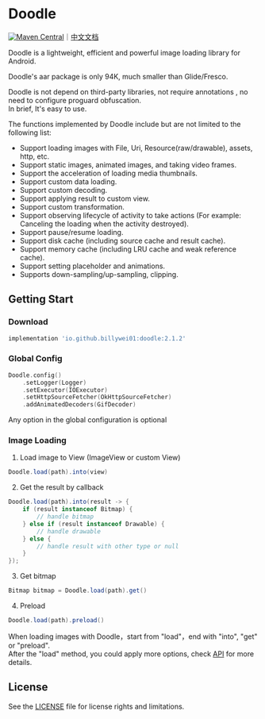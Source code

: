 # Doodle
[![Maven Central](https://img.shields.io/maven-central/v/io.github.billywei01/doodle)](https://search.maven.org/artifact/io.github.billywei01/doodle)｜[中文文档](README_CN.md)

Doodle is a lightweight, efficient and powerful image loading library for Android.

Doodle's aar package is only 94K, much smaller than Glide/Fresco.

Doodle is not depend on third-party libraries, not require annotations , no need to configure proguard obfuscation.<br>
In brief, It's easy to use.

The functions implemented by Doodle include but are not limited to the following list:

- Support loading images with File, Uri, Resource(raw/drawable), assets, http, etc.
- Support static images, animated images, and taking video frames.
- Support the acceleration of loading media thumbnails.
- Support custom data loading.
- Support custom decoding.
- Support applying result to custom view.
- Support custom transformation.
- Support observing lifecycle of activity to take actions (For example: Canceling the loading when the activity destroyed).
- Support pause/resume loading.
- Support disk cache (including source cache and result cache).
- Support memory cache (including LRU cache and weak reference cache).
- Support setting placeholder and animations.
- Supports down-sampling/up-sampling, clipping.


## Getting Start

### Download
```gradle
implementation 'io.github.billywei01:doodle:2.1.2'
```

### Global Config
```kotlin
Doodle.config()
    .setLogger(Logger)
    .setExecutor(IOExecutor)
    .setHttpSourceFetcher(OkHttpSourceFetcher)
    .addAnimatedDecoders(GifDecoder)
```

Any option in the global configuration is optional

### Image Loading

1. Load image to View (ImageView or custom View)

```java
Doodle.load(path).into(view)
```

2. Get the result by callback

```java
Doodle.load(path).into(result -> {
    if (result instanceof Bitmap) {
        // handle bitmap
    } else if (result instanceof Drawable) {
        // handle drawable
    } else { 
        // handle result with other type or null
    }
});
```

3. Get bitmap

```java
Bitmap bitmap = Doodle.load(path).get()
```

4. Preload

```java
Doodle.load(path).preload()
```

When loading images with Doodle，start from "load"，end with "into", "get" or "preload".<br/>
After the "load" method, you could apply more options, check [API](API.md) for more details.


## License
See the [LICENSE](LICENSE.md) file for license rights and limitations.
